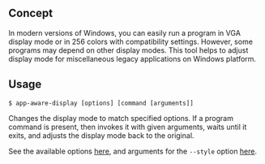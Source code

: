 Concept
-------
In modern versions of Windows, you can easily run a program in VGA display mode or in 256 colors with compatibility settings. However, some programs may depend on other display modes. This tool helps to adjust display mode for miscellaneous legacy applications on Windows platform.

Usage
-----
`$ app-aware-display [options] [command [arguments]]`

Changes the display mode to match specified options.
If a program command is present, then invokes it with given arguments, waits until it exits, and adjusts the display mode back to the original.

See the available options [here](app-aware-display.c.k#L127-L133), and arguments for the `--style` option [here](https://msdn.microsoft.com/EN-US/library/office/gg278437.aspx).
